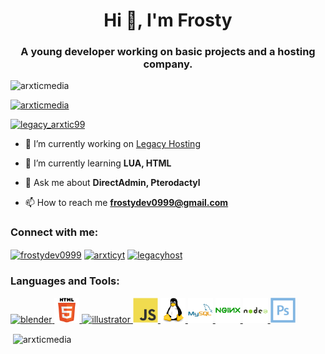 <h1 align="center">Hi 👋, I'm Frosty</h1>
<h3 align="center">A young developer working on basic projects and a hosting company.</h3>

<p align="left"> <img src="https://komarev.com/ghpvc/?username=arxticmedia&label=Profile%20views&color=0e75b6&style=flat" alt="arxticmedia" /> </p>

<p align="left"> <a href="https://github.com/ryo-ma/github-profile-trophy"><img src="https://github-profile-trophy.vercel.app/?username=arxticmedia" alt="arxticmedia" /></a> </p>

<p align="left"> <a href="https://twitter.com/legacy_arxtic99" target="blank"><img src="https://img.shields.io/twitter/follow/legacy_arxtic99?logo=twitter&style=for-the-badge" alt="legacy_arxtic99" /></a> </p>

- 🔭 I’m currently working on [Legacy Hosting](https://legacyhosting.pro/)

- 🌱 I’m currently learning **LUA, HTML**

- 💬 Ask me about **DirectAdmin, Pterodactyl**

- 📫 How to reach me **frostydev0999@gmail.com**

<h3 align="left">Connect with me:</h3>
<p align="left">
<a href="https://twitter.com/frostydev0999" target="blank"><img align="center" src="https://raw.githubusercontent.com/rahuldkjain/github-profile-readme-generator/master/src/images/icons/Social/twitter.svg" alt="frostydev0999" height="30" width="40" /></a>
<a href="[https://www.youtube.com/c/arxticyt](https://www.youtube.com/@frosty0999)" target="blank"><img align="center" src="https://raw.githubusercontent.com/rahuldkjain/github-profile-readme-generator/master/src/images/icons/Social/youtube.svg" alt="arxticyt" height="30" width="40" /></a>
<a href="https://discord.gg/DjXaMm7YSP" target="blank"><img align="center" src="https://raw.githubusercontent.com/rahuldkjain/github-profile-readme-generator/master/src/images/icons/Social/discord.svg" alt="legacyhost" height="30" width="40" /></a>
</p>

<h3 align="left">Languages and Tools:</h3>
<p align="left"> <a href="https://www.blender.org/" target="_blank" rel="noreferrer"> <img src="https://download.blender.org/branding/community/blender_community_badge_white.svg" alt="blender" width="40" height="40"/> </a> <a href="https://www.w3.org/html/" target="_blank" rel="noreferrer"> <img src="https://raw.githubusercontent.com/devicons/devicon/master/icons/html5/html5-original-wordmark.svg" alt="html5" width="40" height="40"/> </a> <a href="https://www.adobe.com/in/products/illustrator.html" target="_blank" rel="noreferrer"> <img src="https://www.vectorlogo.zone/logos/adobe_illustrator/adobe_illustrator-icon.svg" alt="illustrator" width="40" height="40"/> </a> <a href="https://developer.mozilla.org/en-US/docs/Web/JavaScript" target="_blank" rel="noreferrer"> <img src="https://raw.githubusercontent.com/devicons/devicon/master/icons/javascript/javascript-original.svg" alt="javascript" width="40" height="40"/> </a> <a href="https://www.linux.org/" target="_blank" rel="noreferrer"> <img src="https://raw.githubusercontent.com/devicons/devicon/master/icons/linux/linux-original.svg" alt="linux" width="40" height="40"/> </a> <a href="https://www.mysql.com/" target="_blank" rel="noreferrer"> <img src="https://raw.githubusercontent.com/devicons/devicon/master/icons/mysql/mysql-original-wordmark.svg" alt="mysql" width="40" height="40"/> </a> <a href="https://www.nginx.com" target="_blank" rel="noreferrer"> <img src="https://raw.githubusercontent.com/devicons/devicon/master/icons/nginx/nginx-original.svg" alt="nginx" width="40" height="40"/> </a> <a href="https://nodejs.org" target="_blank" rel="noreferrer"> <img src="https://raw.githubusercontent.com/devicons/devicon/master/icons/nodejs/nodejs-original-wordmark.svg" alt="nodejs" width="40" height="40"/> </a> <a href="https://www.photoshop.com/en" target="_blank" rel="noreferrer"> <img src="https://raw.githubusercontent.com/devicons/devicon/master/icons/photoshop/photoshop-line.svg" alt="photoshop" width="40" height="40"/> </a> </p>

<p>&nbsp;<img align="center" src="https://github-readme-stats.vercel.app/api?username=arxticmedia&show_icons=true&locale=en" alt="arxticmedia" /></p>

